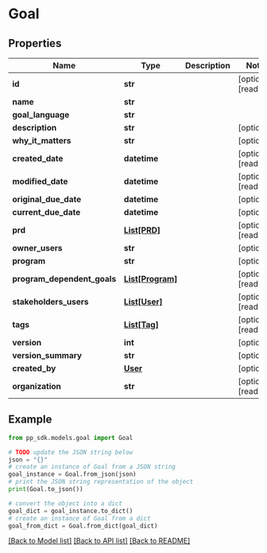 # Goal


## Properties

Name | Type | Description | Notes
------------ | ------------- | ------------- | -------------
**id** | **str** |  | [optional] [readonly] 
**name** | **str** |  | 
**goal_language** | **str** |  | 
**description** | **str** |  | [optional] 
**why_it_matters** | **str** |  | [optional] 
**created_date** | **datetime** |  | [optional] [readonly] 
**modified_date** | **datetime** |  | [optional] [readonly] 
**original_due_date** | **datetime** |  | [optional] 
**current_due_date** | **datetime** |  | [optional] 
**prd** | [**List[PRD]**](PRD.md) |  | [optional] [readonly] 
**owner_users** | **str** |  | [optional] 
**program** | **str** |  | [optional] 
**program_dependent_goals** | [**List[Program]**](Program.md) |  | [optional] [readonly] 
**stakeholders_users** | [**List[User]**](User.md) |  | [optional] [readonly] 
**tags** | [**List[Tag]**](Tag.md) |  | [optional] [readonly] 
**version** | **int** |  | [optional] 
**version_summary** | **str** |  | [optional] 
**created_by** | [**User**](User.md) |  | [optional] 
**organization** | **str** |  | [optional] [readonly] 

## Example

```python
from pp_sdk.models.goal import Goal

# TODO update the JSON string below
json = "{}"
# create an instance of Goal from a JSON string
goal_instance = Goal.from_json(json)
# print the JSON string representation of the object
print(Goal.to_json())

# convert the object into a dict
goal_dict = goal_instance.to_dict()
# create an instance of Goal from a dict
goal_from_dict = Goal.from_dict(goal_dict)
```
[[Back to Model list]](../README.md#documentation-for-models) [[Back to API list]](../README.md#documentation-for-api-endpoints) [[Back to README]](../README.md)


